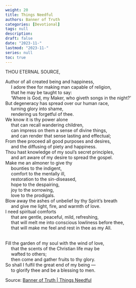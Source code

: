 ```yaml
---
weight: 20
title: Things Needful
authors: Banner of Truth
categories: [Devotional]
tags: null
description: 
draft: false
date: "2023-11-"
lastmod: "2023-11-"
series: null
toc: true
---
```


<!--more-->

<!-- Tab links -->

THOU ETERNAL SOURCE,

Author of all created being and happiness,
<br>&emsp;      I adore thee for making man capable of religion,
<br>&emsp;  that he may be taught to say:
<br>&emsp;    ‘Where is God, my Maker, who giveth songs in the night?’
<br>But degeneracy has spread over our human race,
<br>&emsp;  turning glory into shame,
<br>&emsp;  rendering us forgetful of thee.
<br>We know it is thy power alone
<br>&emsp;  that can recall wandering children,
<br>&emsp;  can impress on them a sense of divine things,
<br>&emsp;  and can render that sense lasting and effectual;
<br>From thee proceed all good purposes and desires,
<br>&emsp;  and the diffusing of piety and happiness.
<br>Thou hast knowledge of my soul’s secret principles,
<br>&emsp;  and art aware of my desire to spread the gospel.
<br>Make me an almoner to give thy
<br>&emsp;  bounties to the indigent,
<br>&emsp;  comfort to the mentally ill,
<br>&emsp;  restoration to the sin-diseased,
<br>&emsp;  hope to the despairing,
<br>&emsp;  joy to the sorrowing,
<br>&emsp;  love to the prodigals.
<br>Blow away the ashes of unbelief by thy Spirit’s breath
<br>&emsp;  and give me light, fire, and warmth of love.
<br>I need spiritual comforts
<br>&emsp;  that are gentle, peaceful, mild, refreshing,
<br>&emsp;  that will melt me into conscious lowliness before thee,
<br>&emsp;  that will make me feel and rest in thee as my All.


<br>Fill the garden of my soul with the wind of love,
<br>&emsp;  that the scents of the Christian life may be
<br>&emsp;    wafted to others;
<br>&emsp;  then come and gather fruits to thy glory.
<br>So shall I fulfil the great end of my being —
<br>&emsp;  to glorify thee and be a blessing to men.

Source: <a href = "https://banneroftruth.org/us/devotional/things-needful/" target="_blank" rel="noopener noreferrer">Banner of Truth | Things Needful</a>
